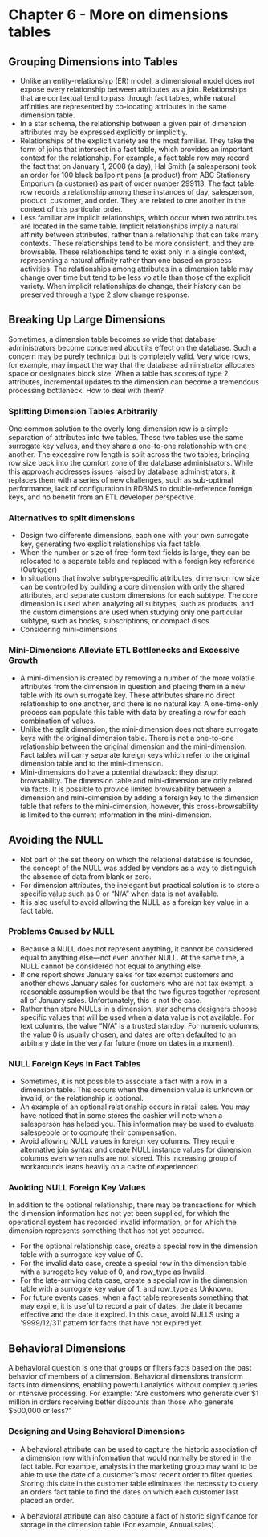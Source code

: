 # Chapter 6 - More on dimensions tables

## Grouping Dimensions into Tables

- Unlike an entity-relationship (ER) model, a dimensional model does not expose every relationship between attributes as a join. Relationships that are contextual tend to pass through fact tables, while natural affinities are represented by co-locating attributes in the same dimension table.
- In a star schema, the relationship between a given pair of dimension attributes may be expressed explicitly or implicitly. 
- Relationships of the explicit variety are the most familiar. They take the form of joins that intersect in a fact table, which provides an important context for the relationship. For example, a fact table row may record the fact that on January 1, 2008 (a day), Hal Smith (a salesperson) took an order for 100 black ballpoint pens (a product) from ABC Stationery Emporium (a customer) as part of order number 299113. The fact table row records a relationship among these instances of day, salesperson, product, customer, and order. They are related to one another in the context of this particular order.  
- Less familiar are implicit relationships, which occur when two attributes are located in the same table. Implicit relationships imply a natural affinity between attributes, rather than a relationship that can take many contexts. These relationships tend to be more consistent, and they are browsable. These relationships tend to exist only in a single context, representing a natural affinity rather than one based on process activities. The relationships among attributes in a dimension table may change over time but tend to be less volatile than those of the explicit variety. When implicit relationships do change, their history can be preserved through a type 2 slow change response.  

## Breaking Up Large Dimensions
Sometimes, a dimension table becomes so wide that database administrators become concerned about its effect on the database. Such a concern may be purely technical but is completely valid. Very wide rows, for example, may impact the way that the database administrator allocates space or designates block size. When a table has scores of type 2 attributes, incremental updates to the dimension can become a tremendous processing bottleneck. How to deal with them?

### Splitting Dimension Tables Arbitrarily
One common solution to the overly long dimension row is a simple separation of attributes into two tables. These two tables use the same surrogate key values, and they share a one-to-one relationship with one another. The excessive row length is split across the two tables, bringing row size back into the comfort zone of the
database administrators.
While this approach addresses issues raised by database administrators, it replaces them with a series of new challenges, such as sub-optimal performance, lack of configuration in RDBMS to double-reference foreign keys, and no benefit from an ETL developer perspective.
### Alternatives to split dimensions

- Design two differente dimensions, each one with your own surrogate key, generating two explicit relationships via fact table.
- When the number or size of free-form text fields is large, they can be relocated to a separate table and replaced with a foreign key reference (Outrigger)
- In situations that involve subtype-specific attributes, dimension row size can be controlled by building a core dimension with only the shared attributes, and separate custom dimensions for each subtype. The core dimension is used when analyzing all subtypes, such as products, and the custom dimensions are used when studying only one particular subtype, such as books, subscriptions, or compact discs.
- Considering mini-dimensions

### Mini-Dimensions Alleviate ETL Bottlenecks and Excessive Growth

- A mini-dimension is created by removing a number of the more volatile attributes from the dimension in question and placing them in a new table with its own surrogate key. These attributes share no direct relationship to one another, and there is no natural key. A one-time-only process can populate this table with data by creating a row for each combination of values.  
- Unlike the split dimension, the mini-dimension does not share surrogate keys with the original dimension table. There is not a one-to-one relationship between the original dimension and the mini-dimension. Fact tables will carry separate foreign keys which refer to the original dimension table and to the mini-dimension.
- Mini-dimensions do have a potential drawback: they disrupt browsability. The dimension table and mini-dimension are only related via facts. It is possible to provide limited browsability between a dimension and mini-dimension by adding a foreign key to the dimension table that refers to the mini-dimension, however, this cross-browsability is limited to the current information in the mini-dimension. 

## Avoiding the NULL

- Not part of the set theory on which the relational database is founded, the concept of the NULL was added by vendors as a way to distinguish the absence of data from blank or zero.
- For dimension attributes, the inelegant but practical solution is to store a specific value such as 0 or “N/A” when data is not available.
- It is also useful to avoid allowing the NULL as a foreign key value in a fact table.

### Problems Caused by NULL

- Because a NULL does not represent anything, it cannot be considered equal to anything else—not even another NULL. At the same time, a NULL cannot be considered not equal to anything else.
- If one report shows January sales for tax exempt customers and another shows January sales for customers who are not tax exempt, a reasonable assumption would be that the two figures together represent all of January sales. Unfortunately, this is not the case.
- Rather than store NULLs in a dimension, star schema designers choose specific values that will be used when a data value is not available. For text columns, the value “N/A” is a trusted standby. For numeric columns, the value 0 is usually chosen, and dates are often defaulted to an arbitrary date in the very far future (more on dates in a moment).

### NULL Foreign Keys in Fact Tables

- Sometimes, it is not possible to associate a fact with a row in a dimension table. This occurs when the dimension value is unknown or invalid, or the relationship is optional.
- An example of an optional relationship occurs in retail sales. You may have noticed that in some stores the cashier will note when a salesperson has helped you. This information may be used to evaluate salespeople or to compute their compensation.
- Avoid allowing NULL values in foreign key columns. They require alternative join syntax and create NULL instance values for dimension columns even when nulls are not stored. This increasing group of workarounds leans heavily on a cadre of experienced

### Avoiding NULL Foreign Key Values

In addition to the optional relationship, there may be transactions for which the dimension information has not yet been supplied, for which the operational system has recorded invalid information, or for which the dimension represents something that has not yet occurred.

- For the optional relationship case, create a special row in the dimension table with a surrogate key value of 0.
- For the invalid data case, create a special row in the dimension table with a surrogate key value of 0, and row_type as Invalid.
- For the late-arriving data case, create a special row in the dimension table with a surrogate key value of 1, and row_type as Unknown.
- For future events cases, when a fact table represents something that may expire, it is useful to record a pair of dates: the date it became effective and the date it expired. In this case, avoid NULLS using a '9999/12/31' pattern for facts that have not expired yet.

## Behavioral Dimensions

A behavioral question is one that groups or filters facts based on the past behavior of members of a dimension. Behavioral dimensions transform facts into dimensions, enabling powerful analytics without complex queries or intensive processing. For example: “Are customers who generate over $1 million in orders
receiving better discounts than those who generate $500,000 or less?” 

### Designing and Using Behavioral Dimensions

- A behavioral attribute can be used to capture the historic association of a dimension row with information that would normally be stored in the fact table. For example, analysts in the marketing group may want to be able to use the date of a customer’s most recent order to filter queries. Storing this date in the customer table eliminates the necessity to query an orders fact table to find the dates on which each customer last placed an order.

- A behavioral attribute can also capture a fact of historic significance for storage in the dimension table (For example, Annual sales).
  
